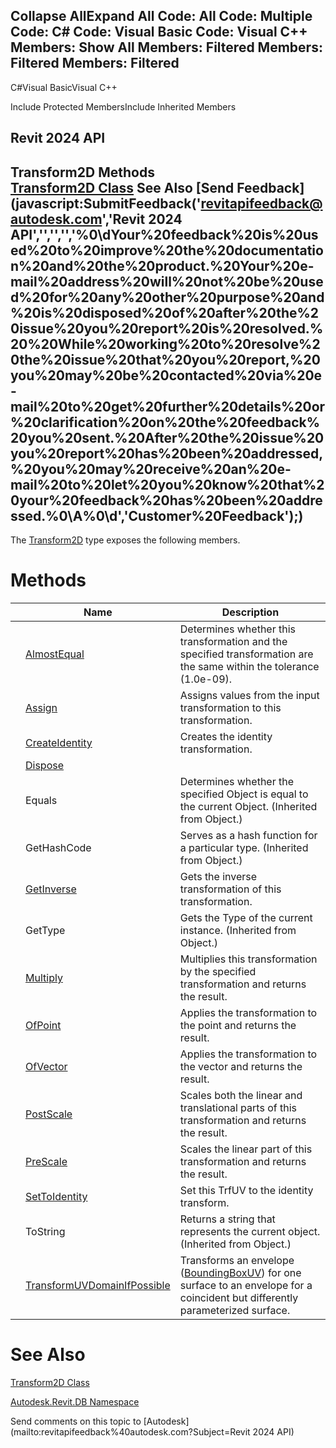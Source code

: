 ﻿

Collapse AllExpand All Code: All Code: Multiple Code: C# Code: Visual Basic Code: Visual C++  Members: Show All Members: Filtered Members: Filtered Members: Filtered   
---  
  
C#Visual BasicVisual C++

Include Protected MembersInclude Inherited Members

Revit 2024 API  
---  
Transform2D Methods  
[Transform2D Class](49a13f08-08d7-95b1-d52e-65f90e6d4061.md) See Also [Send Feedback](javascript:SubmitFeedback\('revitapifeedback@autodesk.com','Revit 2024 API','','','','%0\\dYour%20feedback%20is%20used%20to%20improve%20the%20documentation%20and%20the%20product.%20Your%20e-mail%20address%20will%20not%20be%20used%20for%20any%20other%20purpose%20and%20is%20disposed%20of%20after%20the%20issue%20you%20report%20is%20resolved.%20%20While%20working%20to%20resolve%20the%20issue%20that%20you%20report,%20you%20may%20be%20contacted%20via%20e-mail%20to%20get%20further%20details%20or%20clarification%20on%20the%20feedback%20you%20sent.%20After%20the%20issue%20you%20report%20has%20been%20addressed,%20you%20may%20receive%20an%20e-mail%20to%20let%20you%20know%20that%20your%20feedback%20has%20been%20addressed.%0\\A%0\\d','Customer%20Feedback'\);)  
---  
  
The [Transform2D](49a13f08-08d7-95b1-d52e-65f90e6d4061.md) type exposes the following members.

# Methods

|  | Name | Description |
| --- | --- | --- |
|  | [AlmostEqual](149b3851-ba79-c3fa-591e-33496f053962.md) | Determines whether this transformation and the specified transformation are the same within the tolerance (1.0e-09). |
|  | [Assign](5646a58f-270e-aa89-505a-a0f293d76e83.md) | Assigns values from the input transformation to this transformation. |
|  | [CreateIdentity](7035cbd5-61fc-432a-abe9-8ba0200ed4dd.md) | Creates the identity transformation. |
|  | [Dispose](e709cdf9-9203-9272-3c6c-fe5dfa90fbce.md) |  |
|  | Equals | Determines whether the specified Object is equal to the current Object. (Inherited from Object.) |
|  | GetHashCode | Serves as a hash function for a particular type.  (Inherited from Object.) |
|  | [GetInverse](511bce10-cd5b-963e-4f4f-86e2b4e7ed73.md) | Gets the inverse transformation of this transformation. |
|  | GetType | Gets the Type of the current instance. (Inherited from Object.) |
|  | [Multiply](52de67bf-77eb-6065-c702-589319f3cae5.md) | Multiplies this transformation by the specified transformation and returns the result. |
|  | [OfPoint](083f5a56-31c6-e8b7-dc22-cf0f4c25608a.md) | Applies the transformation to the point and returns the result. |
|  | [OfVector](72a66105-55d1-3930-8934-2d46d5dd064d.md) | Applies the transformation to the vector and returns the result. |
|  | [PostScale](4bd89ff0-75cf-f499-e88e-9ff5aaff27fd.md) | Scales both the linear and translational parts of this transformation and returns the result. |
|  | [PreScale](c1f6f144-e9a3-0efb-4d1d-2eba05d849f1.md) | Scales the linear part of this transformation and returns the result. |
|  | [SetToIdentity](fbc7f0fe-3e4c-f2f0-ce2c-478a202cd1e2.md) | Set this TrfUV to the identity transform. |
|  | ToString | Returns a string that represents the current object. (Inherited from Object.) |
|  | [TransformUVDomainIfPossible](977e71c5-7a76-a4ee-5232-f826a00f7471.md) | Transforms an envelope ([BoundingBoxUV](e38a0145-4267-0b3f-0718-adb14e34c94e.md)) for one surface to an envelope for a coincident but differently parameterized surface. |
  
# See Also

[Transform2D Class](49a13f08-08d7-95b1-d52e-65f90e6d4061.md)

[Autodesk.Revit.DB Namespace](87546ba7-461b-c646-cbb1-2cb8f5bff8b2.md)

Send comments on this topic to [Autodesk](mailto:revitapifeedback%40autodesk.com?Subject=Revit 2024 API)